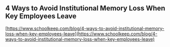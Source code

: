 ## 4 Ways to Avoid Institutional Memory Loss When Key Employees Leave
  
  [https://www.schoolkeep.com/blog/4-ways-to-avoid-institutional-memory-loss-when-key-employees-leave](https://www.schoolkeep.com/blog/4-ways-to-avoid-institutional-memory-loss-when-key-employees-leave)